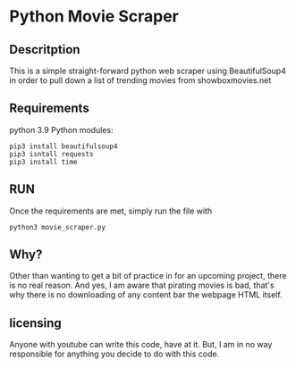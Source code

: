 # Python Movie Scraper

## Descritption

This is a simple straight-forward python web scraper using BeautifulSoup4 in order to pull down a list of trending movies from showboxmovies.net

## Requirements

python 3.9
Python modules:
```
pip3 install beautifulsoup4
pip3 isntall requests
pip3 install time
```

## RUN

Once the requirements are met, simply run the file with
```
python3 movie_scraper.py
```
## Why?

Other than wanting to get a bit of practice in for an upcoming project, there is no real reason.
And yes, I am aware that pirating movies is bad, that's why there is no downloading of any content bar the webpage HTML itself.

## licensing

Anyone with youtube can write this code, have at it. But, I am in no way responsible for anything you decide to do with this code. 
